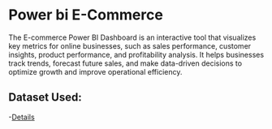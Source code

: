 # Power bi E-Commerce
The E-commerce Power BI Dashboard is an interactive tool that visualizes key metrics for online businesses, such as sales performance, customer insights, product performance, and profitability analysis. It helps businesses track trends, forecast future sales, and make data-driven decisions to optimize growth and improve operational efficiency.
## Dataset Used:
-<a href="https://github.com/DiyaVachhani/Power_Bi_E-Commerce/blob/main/Details.csv">Details</a>
